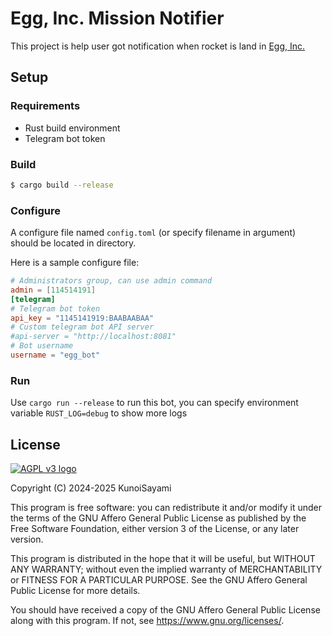 # Egg, Inc. Mission Notifier

This project is help user got notification when rocket is land in [Egg, Inc.](https://en.wikipedia.org/wiki/Egg,_Inc.)

## Setup

### Requirements

* Rust build environment
* Telegram bot token

### Build

```bash
$ cargo build --release
```

### Configure

A configure file named `config.toml` (or specify filename in argument) should be located in directory.

Here is a sample configure file:
```toml
# Administrators group, can use admin command
admin = [114514191]
[telegram]
# Telegram bot token
api_key = "1145141919:BAABAABAA"
# Custom telegram bot API server
#api-server = "http://localhost:8081"
# Bot username
username = "egg_bot"
```

### Run

Use `cargo run --release` to run this bot, you can specify environment variable `RUST_LOG=debug` to show more logs


## License

[![](https://www.gnu.org/graphics/agplv3-155x51.png "AGPL v3 logo")](https://www.gnu.org/licenses/agpl-3.0.txt)

Copyright (C) 2024-2025 KunoiSayami

This program is free software: you can redistribute it and/or modify it under the terms of the GNU Affero General Public License as published by the Free Software Foundation, either version 3 of the License, or any later version.

This program is distributed in the hope that it will be useful, but WITHOUT ANY WARRANTY; without even the implied warranty of MERCHANTABILITY or FITNESS FOR A PARTICULAR PURPOSE. See the GNU Affero General Public License for more details.

You should have received a copy of the GNU Affero General Public License along with this program. If not, see <https://www.gnu.org/licenses/>.
